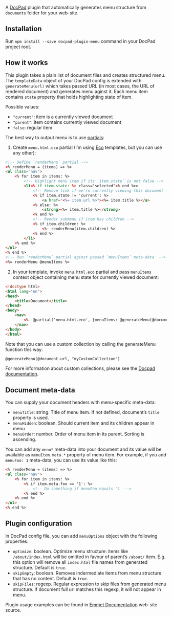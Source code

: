 A [DocPad](https://github.com/bevry/docpad) plugin that automatically generates menu structure from `documents` folder for your web-site.

## Installation ##

Run `npm install --save docpad-plugin-menu` command in your DocPad project root.
    
## How it works ##

This plugin takes a plain list of document files and creates structured menu. The `templateData` object of your DocPad config is extended with `generateMenu(url)` which takes passed URL (in most cases, the URL of rendered document) and generates menu aginst it. Each menu item contains `state` property that holds highlighting state of item.

Possible values:

* `"current"`: item is a currently viewed document
* `"parent"`: item contains currently viewed document
* `false`: regular item

The best way to output menu is to use [partials](https://github.com/docpad/docpad-plugin-partials):

1. Create `menu.html.eco` partial (I’m using [Eco](https://github.com/sstephenson/eco) templates, but you can use any other):

```html
<!-- Define `renderMenu` partial -->
<% renderMenu = (items) => %>
<ul class="nav">
    <% for item in items: %>
        <!-- Highlight menu item if its `item.state` is not false -->
        <li<% if item.state: %> class="selected"<% end %>>
            <!-- Remove link if we’re currently viewing this document -->
            <% if item.state != 'current': %>
                <a href="<%= item.url %>"><%= item.title %></a>
            <% else: %>
                <strong><%= item.title %></strong>
            <% end %>
            <!-- Render submenu if item has children -->
            <% if item.children: %>
                <%- renderMenu(item.children) %>
            <% end %>
        </li>
    <% end %>
</ul>   
<% end %>
<!-- Run `renderMenu` partial aginst passed `menuItems` meta-data  -->
<%= renderMenu @menuItems %>
```

2. In your template, invoke `menu.html.eco` partial and pass `menuItems` context object containing menu state for currently viewed document:

```html
<!doctype html>
<html lang="en">
<head>
    <title>Document</title>
</head>
<body>
    <nav>
        <%- @partial('menu.html.eco', {menuItems: @generateMenu(@document.url)}) %>
    </nav>
</body>
</html>
```

Note that you can use a custom collection by calling the generateMenu function this way:
```html
@generateMenu(@document.url, "myCustomCollection")
```
For more information about custom collections, please see the [Docpad documentation](http://docpad.org/docs/begin#creating-custom-collections-via-the-configuration-file).

## Document meta-data ##

You can supply your document headers with menu-specific meta-data:

* `menuTitle`: string. Title of menu item. If not defined, document’s `title` property is used.
* `menuHidden`: boolean. Should current item and its children appear in menu
* `menuOrder`: number. Order of menu item in its parent. Sorting is ascending.

You can add any `menu*` meta-data into your document and its value will be available as `menuItem.meta.*` property of menu item. For example, if you add `menuFoo: 1` meta-data, you can use its value like this:

```html
<% renderMenu = (items) => %>
<ul class="nav">
    <% for item in items: %>
        <% if item.meta.foo == '1': %>
            <!-- Do something if menuFoo equals '1' -->
        <% end %>
    <% end %>
</ul>   
<% end %>
```

## Plugin configuration ##

In DocPad config file, you can add `menuOptions` object with the following properties:

* `optimize`: boolean. Optimize menu structure: items like `/about/index.html` will be omitted in favour of parent’s `/about/` item. E.g. this option will remove all `index.html` file names from generated structure. Default is `true`.
* `skipEmpty`: boolean. Removes indermediate items from menu structure that has no content. Default is `true`.
* `skipFiles`: regexp. Regular expression to skip files from generated menu structure. If document full url matches this regexp, it will not appear in menu.

Plugin usage examples can be found in [Emmet Documentation](https://github.com/emmetio/emmet-docs) web-site source.
